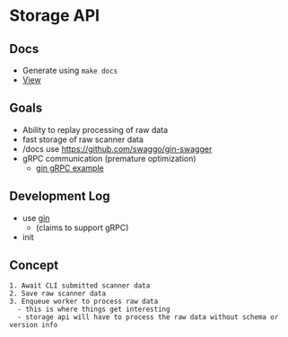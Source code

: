 # Storage API

## Docs

- Generate using `make docs`
- [View](http://localhost:8080/swagger/index.html)

## Goals

- Ability to replay processing of raw data
- fast storage of raw scanner data
- /docs use <https://github.com/swaggo/gin-swagger>
- gRPC communication (premature optimization)
  - [gin gRPC example](https://github.com/gin-gonic/examples/blob/master/grpc/gin/main.go)

## Development Log

- use [gin](https://github.com/gin-gonic/gin)
  - (claims to support gRPC)
- init

## Concept

```
1. Await CLI submitted scanner data
2. Save raw scanner data
3. Enqueue worker to process raw data
  - this is where things get interesting
  - storage api will have to process the raw data without schema or version info
```
